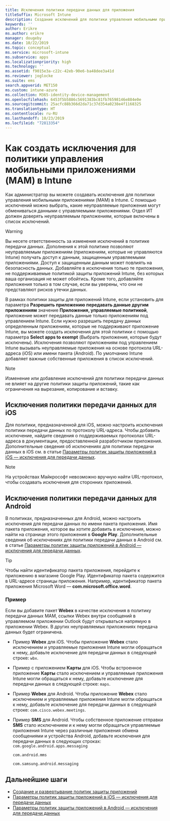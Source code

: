 ```yaml
---
title: Исключения политики передачи данных для приложения
titleSuffix: Microsoft Intune
description: Создание исключений для политики управления мобильными приложениями (MAM) в Intune.
keywords: ''
author: Erikre
ms.author: erikre
manager: dougeby
ms.date: 10/22/2019
ms.topic: conceptual
ms.service: microsoft-intune
ms.subservice: apps
ms.localizationpriority: high
ms.technology: ''
ms.assetid: f9015e3a-c22c-42eb-90e6-ba48dee3a41d
ms.reviewer: joglocke
ms.suite: ems
search.appverid: MET150
ms.custom: intune-azure
ms.collection: M365-identity-device-management
ms.openlocfilehash: 6453f5b5886c5691383bc81fb76598146e884e0e
ms.sourcegitcommit: 25acfc88b366d2da71c37d354a0238e4f1168325
ms.translationtype: HT
ms.contentlocale: ru-RU
ms.lasthandoff: 10/23/2019
ms.locfileid: "72813354"
---
```

# <a name="how-to-create-exceptions-to-the-intune-mobile-application-management-mam-data-transfer-policy"></a>Как создать исключения для политики управления мобильными приложениями (MAM) в Intune

Как администратор вы можете создавать исключения для политики управления мобильными приложениями (MAM) в Intune. С помощью исключений можно выбрать, какие неуправляемые приложения могут обмениваться данными с управляемыми приложениями. Отдел ИТ должен доверять неуправляемым приложениям, которые включены в список исключений. 

>[!WARNING] 
> Вы несете ответственность за изменения исключений в политике передачи данных. Дополнения к этой политике позволяют неуправляемым приложениям (приложениям, которые не управляются Intune) получать доступ к данным, защищенным управляемыми приложениями. Доступ к защищенным данным может повлиять на безопасность данных. Добавляйте в исключения только те приложения, не поддерживаемые политикой защиты приложений Intune, без которых ваша организация не может обойтись. Кроме того, добавляйте приложения только в том случае, если вы уверены, что они не представляют рисков утечки данных.

В рамках политики защиты для приложений Intune, если установить для параметра **Разрешить приложению передавать данные другим приложениям** значение **Приложения, управляемые политикой**, приложение может передавать данные только приложениям под управлением Intune. Если нужно разрешить передачу данных определенным приложениям, которые не поддерживают приложение Intune, вы можете создать исключения для этой политики с помощью параметра **Select apps to exempt** (Выбрать приложения, которые будут исключены). Исключения позволяют приложениям под управлением Intune вызывать неуправляемые приложения на основе протокола URL-адреса (iOS) или имени пакета (Android). По умолчанию Intune добавляет важные собственные приложения в список исключений. 

> [!NOTE]
> Изменение или добавление исключений для политики передачи данных не влияет на другие политики защиты приложений, такие как ограничения на вырезание, копирование и вставку. 

## <a name="ios-data-transfer-exceptions"></a>Исключения политики передачи данных для iOS
Для политики, предназначенной для iOS, можно настроить исключения политики передачи данных по протоколу URL-адреса. Чтобы добавить исключение, найдите сведения о поддерживаемых протоколах URL-адреса в документации, предоставленной разработчиком приложения. Дополнительные сведения об исключениях для политики передачи данных в iOS см. в статье [Параметры политик защиты приложений в iOS — исключения для передачи данных](app-protection-policy-settings-ios.md#data-transfer-exemptions).

> [!NOTE]
> На устройствах Майкрософт невозможно вручную найти URL-протокол, чтобы создавать исключения для сторонних приложений. 

## <a name="android-data-transfer-exceptions"></a>Исключения политики передачи данных для Android
В политиках, предназначенных для Android, можно настроить исключения для передачи данных по имени пакета приложения. Имя пакета приложения, которое вы хотите добавить в исключения, можно найти на странице этого приложения в **Google Play**. Дополнительные сведения об исключениях для политики передачи данных в Android см. в статье [Параметры политик защиты приложений в Android — исключения для передачи данных](app-protection-policy-settings-android.md#data-transfer-exemptions).


>[!TIP]
> Чтобы найти идентификатор пакета приложения, перейдите к приложению в магазине Google Play. Идентификатор пакета содержится в URL-адресе страницы приложения. Например, идентификатор пакета приложения Microsoft Word — **com.microsoft.office.word**.

### <a name="example"></a>Пример
Если вы добавите пакет **Webex** в качестве исключения в политику передачи данных MAM, ссылки Webex внутри сообщений в управляемом приложении Outlook будут открываться напрямую в приложении Webex. В других неуправляемых приложениях передача данных будет ограничена.

- Пример **Webex** для iOS.   Чтобы приложение **Webex** стало исключением и управляемые приложения Intune могли обращаться к нему, добавьте исключение для передачи данных в следующей строке: <code>wbx</code>.
    
- Пример с приложением **Карты** для iOS.   Чтобы встроенное приложение **Карты** стало исключением и управляемые приложения Intune могли обращаться к нему, добавьте исключение для передачи данных в следующей строке: <code>maps</code>.

- Пример **Webex** для Android.   Чтобы приложение **Webex** стало исключением и управляемые приложения Intune могли обращаться к нему, добавьте исключение для передачи данных в следующей строке: <code>com.cisco.webex.meetings</code>.
    
- Пример **SMS** для Android.   Чтобы собственное приложение отправки **SMS** стало исключением и к нему могли обращаться управляемые приложения Intune через различные приложения обмена сообщениями и устройства Android, добавьте исключения для передачи данных в следующих строках: 
    <code>com.google.android.apps.messaging</code>
    
    <code>com.android.mms</code>
    
    <code>com.samsung.android.messaging</code>

## <a name="next-steps"></a>Дальнейшие шаги

- [Создание и развертывание политик защиты приложений](app-protection-policies.md)
- [Параметры политик защиты приложений в iOS — исключения для передачи данных](app-protection-policy-settings-ios.md#data-transfer-exemptions)
- [Параметры политик защиты приложений в Android — исключения для передачи данных](app-protection-policy-settings-android.md#data-transfer-exemptions)
